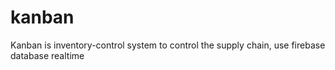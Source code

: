 # kanban
Kanban is inventory-control system to control the supply chain, use firebase database realtime
